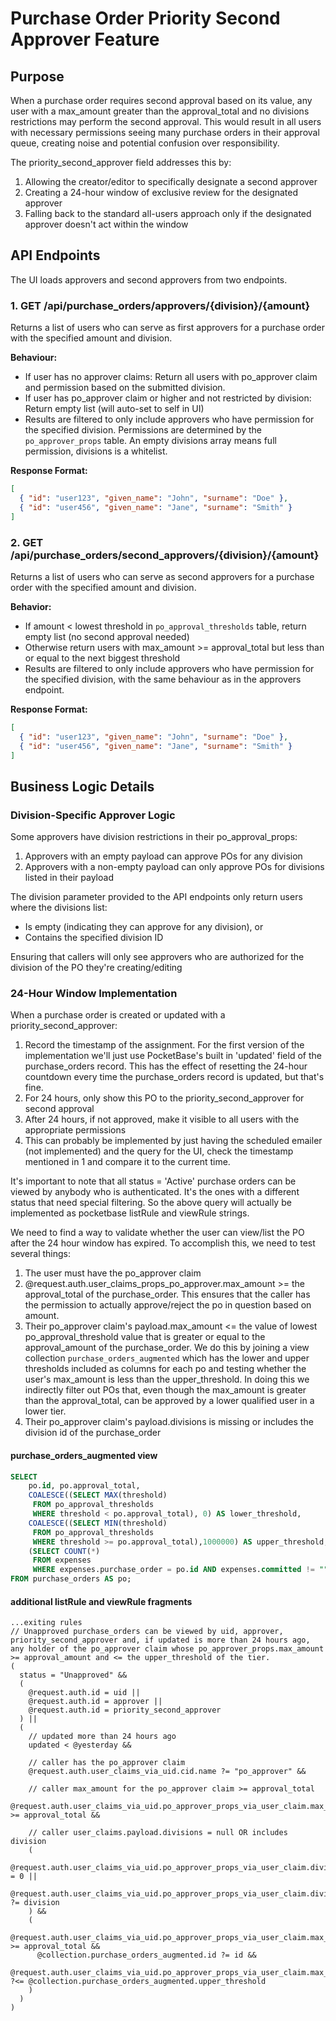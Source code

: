 # Purchase Order Priority Second Approver Feature

## Purpose

When a purchase order requires second approval based on its value, any user with a max_amount greater than the approval_total and no divisions restrictions may perform the second approval. This would result in all users with necessary permissions seeing many purchase orders in their approval queue, creating noise and potential confusion over responsibility.

The priority_second_approver field addresses this by:

1. Allowing the creator/editor to specifically designate a second approver
2. Creating a 24-hour window of exclusive review for the designated approver
3. Falling back to the standard all-users approach only if the designated approver doesn't act within the window

## API Endpoints

The UI loads approvers and second approvers from two endpoints.

### 1. GET /api/purchase_orders/approvers/{division}/{amount}

Returns a list of users who can serve as first approvers for a purchase order with the specified amount and division.

**Behaviour:**

- If user has no approver claims: Return all users with po_approver claim and permission based on the submitted division.
- If user has po_approver claim or higher and not restricted by division: Return empty list (will auto-set to self in UI)
- Results are filtered to only include approvers who have permission for the specified division. Permissions are determined by the `po_approver_props` table. An empty divisions array means full permission, divisions is a whitelist.

**Response Format:**

```json
[
  { "id": "user123", "given_name": "John", "surname": "Doe" },
  { "id": "user456", "given_name": "Jane", "surname": "Smith" }
]
```

### 2. GET /api/purchase_orders/second_approvers/{division}/{amount}

Returns a list of users who can serve as second approvers for a purchase order with the specified amount and division.

**Behavior:**

- If amount < lowest threshold in `po_approval_thresholds` table, return empty list (no second approval needed)
- Otherwise return users with max_amount >= approval_total but less than or equal to the next biggest threshold
- Results are filtered to only include approvers who have permission for the specified division, with the same behaviour as in the approvers endpoint.

**Response Format:**

```json
[
  { "id": "user123", "given_name": "John", "surname": "Doe" },
  { "id": "user456", "given_name": "Jane", "surname": "Smith" }
]
```

## Business Logic Details

### Division-Specific Approver Logic

Some approvers have division restrictions in their po_approval_props:

1. Approvers with an empty payload can approve POs for any division
2. Approvers with a non-empty payload can only approve POs for divisions listed in their payload

The division parameter provided to the API endpoints only return users where the divisions list:

- Is empty (indicating they can approve for any division), or
- Contains the specified division ID

Ensuring that callers will only see approvers who are authorized for the division of the PO they're creating/editing

### 24-Hour Window Implementation

When a purchase order is created or updated with a priority_second_approver:

1. Record the timestamp of the assignment. For the first version of the implementation we'll just use PocketBase's built in 'updated' field of the purchase_orders record. This has the effect of resetting the 24-hour countdown every time the purchase_orders record is updated, but that's fine.
2. For 24 hours, only show this PO to the priority_second_approver for second approval
3. After 24 hours, if not approved, make it visible to all users with the appropriate permissions
4. This can probably be implemented by just having the scheduled emailer (not implemented) and the query for the UI, check the timestamp mentioned in 1 and compare it to the current time.

It's important to note that all status = 'Active' purchase orders can be viewed
by anybody who is authenticated. It's the ones with a different status that need
special filtering. So the above query will actually be implemented as pocketbase
listRule and viewRule strings.

We need to find a way to validate whether the user can view/list the PO after the 24 hour window has expired. To accomplish this, we need to test several things:

1. The user must have the po_approver claim
2. @request.auth.user_claims_props_po_approver.max_amount >= the approval_total of the purchase_order. This ensures that the caller has the permission to actually approve/reject the po in question based on amount.
3. Their po_approver claim's payload.max_amount <= the value of lowest po_approval_threshold value that is greater or equal to the approval_amount of the purchase_order. We do this by joining a view collection `purchase_orders_augmented` which has the lower and upper thresholds included as columns for each po and testing whether the user's max_amount is less than the upper_threshold. In doing this we indirectly filter out POs that, even though the max_amount is greater than the approval_total, can be approved by a lower qualified user in a lower tier.
4. Their po_approver claim's payload.divisions is missing or includes the division id of the purchase_order

#### purchase_orders_augmented view

```sql
SELECT 
    po.id, po.approval_total,
    COALESCE((SELECT MAX(threshold) 
     FROM po_approval_thresholds 
     WHERE threshold < po.approval_total), 0) AS lower_threshold,
    COALESCE((SELECT MIN(threshold) 
     FROM po_approval_thresholds 
     WHERE threshold >= po.approval_total),1000000) AS upper_threshold,
    (SELECT COUNT(*) 
     FROM expenses 
     WHERE expenses.purchase_order = po.id AND expenses.committed != "") AS committed_expenses_count
FROM purchase_orders AS po;
```

#### additional listRule and viewRule fragments

```rules
...exiting rules
// Unapproved purchase_orders can be viewed by uid, approver, priority_second_approver and, if updated is more than 24 hours ago, any holder of the po_approver claim whose po_approver_props.max_amount >= approval_amount and <= the upper_threshold of the tier.
(
  status = "Unapproved" &&
  (
    @request.auth.id = uid || 
    @request.auth.id = approver || 
    @request.auth.id = priority_second_approver 
  ) || 
  (
    // updated more than 24 hours ago
    updated < @yesterday && 
    
    // caller has the po_approver claim
    @request.auth.user_claims_via_uid.cid.name ?= "po_approver" &&

    // caller max_amount for the po_approver claim >= approval_total
    @request.auth.user_claims_via_uid.po_approver_props_via_user_claim.max_amount >= approval_total &&

    // caller user_claims.payload.divisions = null OR includes division
    (
      @request.auth.user_claims_via_uid.po_approver_props_via_user_claim.divisions:length = 0 ||
      @request.auth.user_claims_via_uid.po_approver_props_via_user_claim.divisions:each ?= division
    ) &&
    (
      @request.auth.user_claims_via_uid.po_approver_props_via_user_claim.max_amount >= approval_total &&
      @collection.purchase_orders_augmented.id ?= id &&
      @request.auth.user_claims_via_uid.po_approver_props_via_user_claim.max_amount ?<= @collection.purchase_orders_augmented.upper_threshold
    )
  )
)
```
